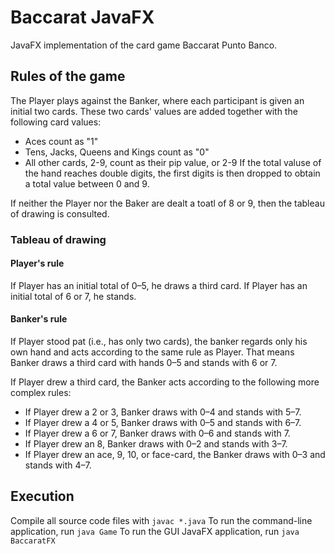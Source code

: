 # Baccarat JavaFX
JavaFX implementation of the card game Baccarat Punto Banco.

## Rules of the game
The Player plays against the Banker, where each participant is given an initial two cards. These two cards' values are added together with the following card values:
* Aces count as "1"
* Tens, Jacks, Queens and Kings count as "0"
* All other cards, 2-9, count as their pip value, or 2-9
If the total valuse of the hand reaches double digits, the first digits is then dropped to obtain a total value between 0 and 9.

If neither the Player nor the Baker are dealt a toatl of 8 or 9, then the tableau of drawing is consulted.

### Tableau of drawing

#### Player's rule
If Player has an initial total of 0–5, he draws a third card. If Player has an initial total of 6 or 7, he stands.

#### Banker's rule
If Player stood pat (i.e., has only two cards), the banker regards only his own hand and acts according to the same rule as Player. That means Banker draws a third card with hands 0–5 and stands with 6 or 7.

If Player drew a third card, the Banker acts according to the following more complex rules:

* If Player drew a 2 or 3, Banker draws with 0–4 and stands with 5–7.
* If Player drew a 4 or 5, Banker draws with 0–5 and stands with 6–7.
* If Player drew a 6 or 7, Banker draws with 0–6 and stands with 7.
* If Player drew an 8, Banker draws with 0–2 and stands with 3–7.
* If Player drew an ace, 9, 10, or face-card, the Banker draws with 0–3 and stands with 4–7.

## Execution

Compile all source code files with `javac *.java`
To run the command-line application, run `java Game`
To run the GUI JavaFX application, run `java BaccaratFX`
